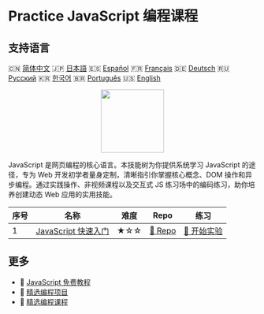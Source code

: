 # Practice JavaScript 编程课程

## 支持语言

🇨🇳 [简体中文](README_zh.md) 🇯🇵 [日本語](README_ja.md) 🇪🇸 [Español](README_es.md) 🇫🇷 [Français](README_fr.md) 🇩🇪 [Deutsch](README_de.md) 🇷🇺 [Русский](README_ru.md) 🇰🇷 [한국어](README_ko.md) 🇧🇷 [Português](README_pt.md) 🇺🇸 [English](README.md) 

<div align="center">
<img width="128px" src="https://file.labex.io/path/ztG7iIXOkx2u.png">
</div>

JavaScript 是网页编程的核心语言。本技能树为你提供系统学习 JavaScript 的途径，专为 Web 开发初学者量身定制，清晰指引你掌握核心概念、DOM 操作和异步编程。通过实践操作、非视频课程以及交互式 JS 练习场中的编码练习，助你培养创建动态 Web 应用的实用技能。

|   序号 | 名称                                                                           | 难度   | Repo                                                                 | 练习                                                                   |
|--------|--------------------------------------------------------------------------------|--------|----------------------------------------------------------------------|------------------------------------------------------------------------|
|      1 | [JavaScript 快速入门](https://labex.io/zh/courses/quick-start-with-javascript) | ★☆☆    | [🔗 Repo](https://github.com/labex-labs/quick-start-with-javascript) | [🚀 开始实验](https://labex.io/zh/courses/quick-start-with-javascript) |

## 更多

- 🔗 [JavaScript 免费教程](https://github.com/labex-labs/javascript-free-tutorials)
- 🔗 [精选编程项目](https://github.com/labex-labs/awesome-programming-projects)
- 🔗 [精选编程课程](https://github.com/labex-labs/awesome-programming-courses)

